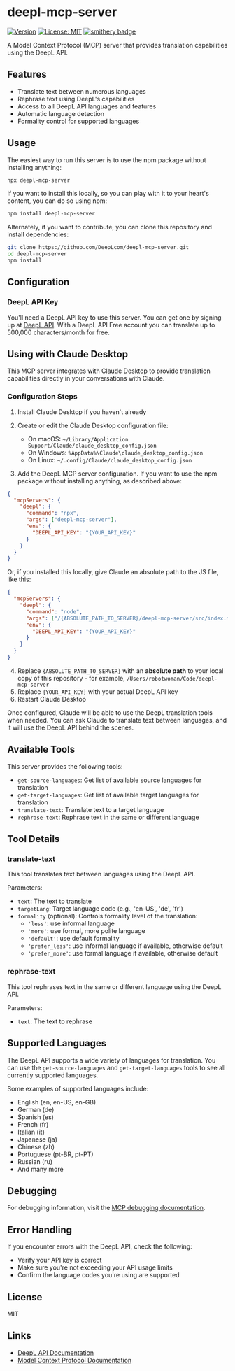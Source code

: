 # deepl-mcp-server

[![Version](https://img.shields.io/npm/v/deepl-mcp-server.svg)](https://www.npmjs.org/package/deepl-mcp-server)
[![License: MIT](https://img.shields.io/badge/license-MIT-blueviolet.svg)](https://github.com/DeepLcom/deepl-mcp-server/blob/main/LICENSE)
[![smithery badge](https://smithery.ai/badge/@DeepLcom/deepl-mcp-server)](https://smithery.ai/server/@DeepLcom/deepl-mcp-server)

A Model Context Protocol (MCP) server that provides translation capabilities using the DeepL API.

## Features

- Translate text between numerous languages
- Rephrase text using DeepL's capabilities
- Access to all DeepL API languages and features
- Automatic language detection
- Formality control for supported languages

## Usage

The easiest way to run this server is to use the npm package without installing anything:
```bash
npx deepl-mcp-server
```

If you want to install this locally, so you can play with it to your heart's content, you can do so using npm:
```bash
npm install deepl-mcp-server
```

Alternately, if you want to contribute, you can clone this repository and install dependencies:

```bash
git clone https://github.com/DeepLcom/deepl-mcp-server.git
cd deepl-mcp-server
npm install
```

## Configuration

### DeepL API Key

You'll need a DeepL API key to use this server. You can get one by signing up at [DeepL API](https://www.deepl.com/pro-api?utm_source=github&utm_medium=github-mcp-server-readme). With a DeepL API Free account you can translate up to 500,000 characters/month for free.

## Using with Claude Desktop

This MCP server integrates with Claude Desktop to provide translation capabilities directly in your conversations with Claude.

### Configuration Steps

1. Install Claude Desktop if you haven't already
2. Create or edit the Claude Desktop configuration file:

   - On macOS: `~/Library/Application Support/Claude/claude_desktop_config.json`
   - On Windows: `%AppData%\Claude\claude_desktop_config.json`
   - On Linux: `~/.config/Claude/claude_desktop_config.json`

3. Add the DeepL MCP server configuration. If you want to use the npm package without installing anything, as described above:

```json
{
  "mcpServers": {
    "deepl": {
      "command": "npx",
      "args": ["deepl-mcp-server"],
      "env": {
        "DEEPL_API_KEY": "{YOUR_API_KEY}"
      }
    }
  }
}
```

Or, if you installed this locally, give Claude an absolute path to the JS file, like this:

```json
{
  "mcpServers": {
    "deepl": {
      "command": "node",
      "args": ["/{ABSOLUTE_PATH_TO_SERVER}/deepl-mcp-server/src/index.mjs"],
      "env": {
        "DEEPL_API_KEY": "{YOUR_API_KEY}"
      }
    }
  }
}
```

4. Replace `{ABSOLUTE_PATH_TO_SERVER}` with an **absolute path** to your local copy of this repository - for example, `/Users/robotwoman/Code/deepl-mcp-server`
5. Replace `{YOUR_API_KEY}` with your actual DeepL API key
6. Restart Claude Desktop

Once configured, Claude will be able to use the DeepL translation tools when needed. You can ask Claude to translate text between languages, and it will use the DeepL API behind the scenes.

## Available Tools

This server provides the following tools:

- `get-source-languages`: Get list of available source languages for translation
- `get-target-languages`: Get list of available target languages for translation
- `translate-text`: Translate text to a target language
- `rephrase-text`: Rephrase text in the same or different language

## Tool Details

### translate-text

This tool translates text between languages using the DeepL API.

Parameters:

- `text`: The text to translate
- `targetLang`: Target language code (e.g., 'en-US', 'de', 'fr')
- `formality` (optional): Controls formality level of the translation:
  - `'less'`: use informal language
  - `'more'`: use formal, more polite language
  - `'default'`: use default formality
  - `'prefer_less'`: use informal language if available, otherwise default
  - `'prefer_more'`: use formal language if available, otherwise default

### rephrase-text

This tool rephrases text in the same or different language using the DeepL API.

Parameters:

- `text`: The text to rephrase

## Supported Languages

The DeepL API supports a wide variety of languages for translation. You can use the `get-source-languages` and `get-target-languages` tools to see all currently supported languages.

Some examples of supported languages include:

- English (en, en-US, en-GB)
- German (de)
- Spanish (es)
- French (fr)
- Italian (it)
- Japanese (ja)
- Chinese (zh)
- Portuguese (pt-BR, pt-PT)
- Russian (ru)
- And many more

## Debugging

For debugging information, visit the [MCP debugging documentation](https://modelcontextprotocol.io/docs/tools/debugging).

## Error Handling

If you encounter errors with the DeepL API, check the following:

- Verify your API key is correct
- Make sure you're not exceeding your API usage limits
- Confirm the language codes you're using are supported

## License

MIT

## Links

- [DeepL API Documentation](https://www.deepl.com/docs-api?utm_source=github&utm_medium=github-mcp-server-readme)
- [Model Context Protocol Documentation](https://modelcontextprotocol.io/docs/)

